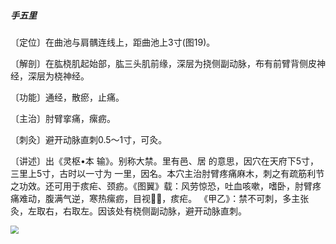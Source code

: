 ##### 手五里

〔定位〕在曲池与肩髃连线上，距曲池上3寸(图19)。

〔解剖〕在肱桡肌起始部，肱三头肌前缘，深层为挠侧副动脉，布有前臂背侧皮神经，深层为桡神经。

〔功能〕通经，散瘀，止痛。

〔主治〕肘臂挛痛，瘰疬。

〔刺灸〕避开动脉直刺0.5〜1寸，可灸。

〔讲述〕出《灵枢•本 输》。别称大禁。里有邑、居 的意思，因穴在天府下5寸，三里上5寸，古时以一寸为
 一里，因名。本穴主治肘臂疼痛麻木，刺之有疏筋利节之功效。还可用于痎疟、颈疬。《图翼》载：风劳惊恐，吐血咳嗽，嗜卧，肘臂疼痛难动，腹满气逆，寒热瘰疬，目视𥆨𥆨，痎疟。 《甲乙》：禁不可刺，多主张灸，左取右，右取左。因该处有桡侧副动脉，避开动脉直刺。

<img src="./img/图19.jpg" style="zoom:80%;" />
